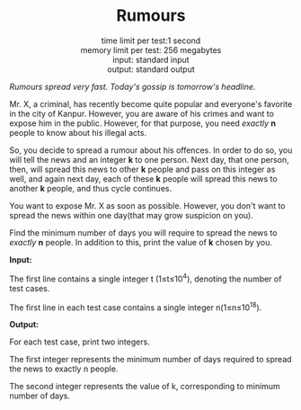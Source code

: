 <h1 align="center">Rumours</h1>
<div align="center">time limit per test:1 second</div>
<div align="center">memory limit per test: 256 megabytes</div>
<div align="center">input: standard input</div>
<div align="center">output: standard output</div>

*Rumours spread very fast. Today's gossip is tomorrow's headline.*

Mr. X, a criminal, has recently become quite popular and everyone's favorite in the city of Kanpur. However, you are aware of his crimes and want to expose him in the public. However, for that purpose, you need *exactly* **n** people to know about his illegal acts.

So, you decide to spread a rumour about his offences. In order to do so, you will tell the news and an integer **k** to one person. Next day, that one person, then, will spread this news to other **k** people and pass on this integer as well, and again next day, each of these **k** people will spread this news to another **k** people, and thus cycle continues.

You want to expose Mr. X as soon as possible. However, you don't want to spread the news within one day(that may grow suspicion on you).

Find the minimum number of days you will require to spread the news to *exactly* **n** people. In addition to this, print the value of **k** chosen by you.

**Input:**

The first line contains a single integer t
 (1≤t≤10<sup>4</sup>), denoting the number of test cases.

The first line in each test case contains a single integer n(1≤n≤10<sup>18</sup>).


**Output:**

For each test case, print two integers.

The first integer represents the minimum number of days required to spread the news to exactly n people.

The second integer represents the value of k, corresponding to minimum number of days.